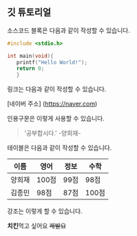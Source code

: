 ## 깃 튜토리얼

소스코드 블록은 다음과 같이 작성할 수 있습니다.

```C
#include <stdio.h>

int main(void){
   printf("Hello World!");
   return 0;
   }
   ```
   
   링크는 다음과 같이 작성할 수 있습니다.
   
   [네이버 주소] (https://naver.com)
   
   인용구문은 이렇게 사용할 수 있습니다.
   
   >'공부합시다.' -양희재-
   
   테이블은 다음과 같이 작성할 수 있습니다.
   
   이름|영어|정보|수학
   ---|---|---|---|
   양희재|100점|99점|98점|
   김종민|98점|87점|100점|
   
   강조는 이렇게 할 수 있습니다.
   
   **치킨**먹고 싶어요 ~~제발요~~
